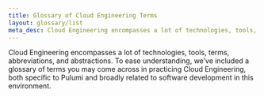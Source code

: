 ```yaml
---
title: Glossary of Cloud Engineering Terms
layout: glossary/list
meta_desc: Cloud Engineering encompasses a lot of technologies, tools, terms, abbreviations, and abstractions. Here is a list of
---
```


Cloud Engineering encompasses a lot of technologies, tools, terms, abbreviations, and abstractions. To ease understanding, we’ve included a glossary of terms you may come across in practicing Cloud Engineering, both specific to Pulumi and broadly related to software development in this environment.
